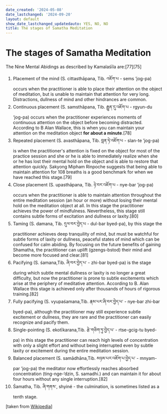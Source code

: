 ```yaml
---
date_created: '2024-05-08'
date_lastchanged: '2024-09-20'
layout: default
show_date_lastchanged_updatedauto: YES, NO, NO
title: The stages of Samatha Meditation
---
```


# The stages of Samatha Meditation
The Nine Mental Abidings as described by Kamalaśīla are:[77][75]

1. Placement of the mind (S. cittasthāpana, Tib. འཇོག་པ - sems ’jog-pa) occurs when the practitioner is able to place their attention on the object of meditation, but is unable to maintain that attention for very long. Distractions, dullness of mind and other hindrances are common.
2. Continuous placement (S. samsthāpana, Tib. རྒྱུན་དུ་འཇོག་པ - rgyun-du ‘jog-pa) occurs when the practitioner experiences moments of continuous attention on the object before becoming distracted. According to B Alan Wallace, this is when you can maintain your attention on the meditation object **for about a minute**.[78]
3. Repeated placement (S. avasthāpana, Tib. བླན་ཏེ་འཇོག་པ - slan-te ’jog-pa) is when the practitioner's attention is fixed on the object for most of the practice session and she or he is able to immediately realize when she or he has lost their mental hold on the object and is able to restore that attention quickly. Sakyong Mipham Rinpoche suggests that being able to maintain attention for 108 breaths is a good benchmark for when we have reached this stage.[79]
4. Close placement (S. upasthāpana, Tib. ཉེ་བར་འཇོག་པ - nye-bar ’jog-pa) occurs when the practitioner is able to maintain attention throughout the entire meditation session (an hour or more) without losing their mental hold on the meditation object at all. In this stage the practitioner achieves the power of mindfulness. Nevertheless, this stage still contains subtle forms of excitation and dullness or laxity.[80]
5. Taming (S. damana, Tib. དུལ་བར་བྱེད་པ - dul-bar byed-pa), by this stage the practitioner achieves deep tranquility of mind, but must be watchful for subtle forms of laxity or dullness, peaceful states of mind which can be confused for calm abiding. By focusing on the future benefits of gaining Shamatha, the practitioner can uplift (gzengs-bstod) their mind and become more focused and clear.[81]
6. Pacifying (S. śamana,Tib. ཞི་བར་བྱེད་པ་ - zhi-bar byed-pa) is the stage during which subtle mental dullness or laxity is no longer a great difficulty, but now the practitioner is prone to subtle excitements which arise at the periphery of meditative attention. According to B. Alan Wallace this stage is achieved only after thousands of hours of rigorous training.[82]
7. Fully pacifying (S. vyupaśamana,Tib. རྣམ་པར་ཞི་བར་བྱེད་པ་ - nye-bar zhi-bar byed-pa), although the practitioner may still experience subtle excitement or dullness, they are rare and the practitioner can easily recognize and pacify them.
8. Single-pointing (S. ekotīkarana,Tib. རྩེ་གཅིག་ཏུ་བྱེད་པ་ - rtse-gcig-tu byed-pa) in this stage the practitioner can reach high levels of concentration with only a slight effort and without being interrupted even by subtle laxity or excitement during the entire meditation session.
9. Balanced placement (S. samādhāna,Tib. མཉམ་པར་འཇོག་པ་བྱེད་པ་ - mnyam-par ’jog-pa) the meditator now effortlessly reaches absorbed concentration (ting-nge-‘dzin, S. samadhi.) and can maintain it for about four hours without any single interruption.[82]
10. Śamatha, Tib. ཞི་གནས་, shyiné - the culmination, is sometimes listed as a tenth stage.

[taken from [Wikipedia](https://en.wikipedia.org/wiki/Samatha-vipassana)]